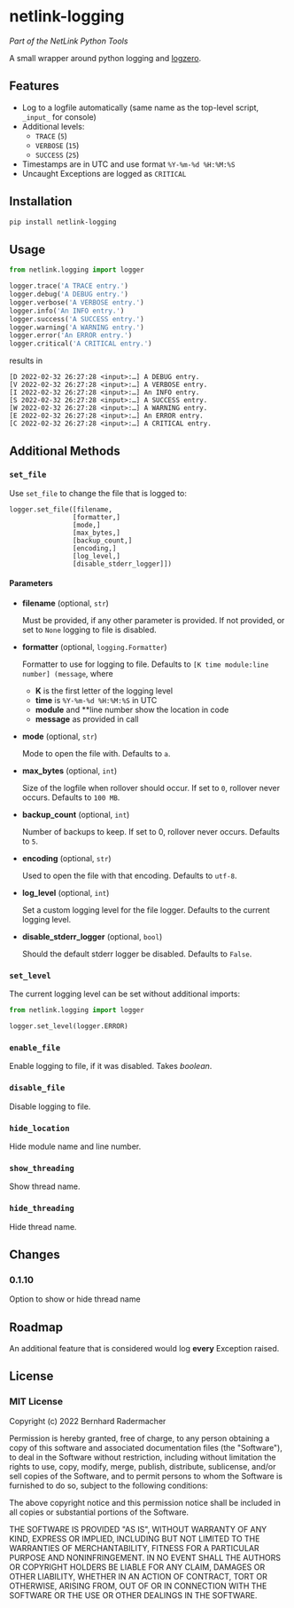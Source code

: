 # netlink-logging

_Part of the NetLink Python Tools_

A small wrapper around python logging and [logzero](https://logzero.readthedocs.io/en/latest/).

## Features

- Log to a logfile automatically (same name as the top-level script, `_input_` for console)
- Additional levels:
  - `TRACE` (`5`)
  - `VERBOSE` (`15`)
  - `SUCCESS` (`25`)
- Timestamps are in UTC and use format `%Y-%m-%d %H:%M:%S`
- Uncaught Exceptions are logged as `CRITICAL`

## Installation

```bash
pip install netlink-logging
```

## Usage

```python
from netlink.logging import logger 

logger.trace('A TRACE entry.')
logger.debug('A DEBUG entry.')
logger.verbose('A VERBOSE entry.')
logger.info('An INFO entry.')
logger.success('A SUCCESS entry.')
logger.warning('A WARNING entry.')
logger.error('An ERROR entry.')
logger.critical('A CRITICAL entry.')
```

results in

``` 
[D 2022-02-32 26:27:28 <input>:…] A DEBUG entry.
[V 2022-02-32 26:27:28 <input>:…] A VERBOSE entry.
[I 2022-02-32 26:27:28 <input>:…] An INFO entry.
[S 2022-02-32 26:27:28 <input>:…] A SUCCESS entry.
[W 2022-02-32 26:27:28 <input>:…] A WARNING entry.
[E 2022-02-32 26:27:28 <input>:…] An ERROR entry.
[C 2022-02-32 26:27:28 <input>:…] A CRITICAL entry.
```

## Additional Methods

### `set_file`

Use `set_file` to change the file that is logged to:

```
logger.set_file([filename, 
                [formatter,] 
                [mode,] 
                [max_bytes,] 
                [backup_count,] 
                [encoding,] 
                [log_level,] 
                [disable_stderr_logger]])
```

#### Parameters

- **filename** (optional, `str`)

  Must be provided, if any other parameter is provided. If not provided, or set to `None` logging to file is disabled.

- **formatter** (optional, `logging.Formatter`)
  
  Formatter to use for logging to file. Defaults to `[K time module:line number] (message`, where 
  - **K** is the first letter of the logging level
  - **time** is `%Y-%m-%d %H:%M:%S` in UTC
  - **module** and **line number show the location in code
  - **message** as provided in call

- **mode** (optional, `str`)

  Mode to open the file with. Defaults to `a`.

- **max_bytes** (optional, `int`)
  
   Size of the logfile when rollover should occur. If set to `0`, rollover never occurs. Defaults to `100 MB`. 

- **backup_count** (optional, `int`)

  Number of backups to keep. If set to 0, rollover never occurs. Defaults to `5`.

- **encoding** (optional, `str`)
 
  Used to open the file with that encoding. Defaults to `utf-8`.

- **log_level** (optional, `int`)

  Set a custom logging level for the file logger. Defaults to the current logging level.

- **disable_stderr_logger** (optional, `bool`)

  Should the default stderr logger be disabled. Defaults to `False`.


### `set_level`

The current logging level can be set without additional imports:

```python
from netlink.logging import logger

logger.set_level(logger.ERROR)
```

### `enable_file`

Enable logging to file, if it was disabled. Takes _boolean_.

### `disable_file`

Disable logging to file.

### `hide_location`

Hide module name and line number.

### `show_threading`

Show thread name.

### `hide_threading`

Hide thread name.


## Changes

### 0.1.10

Option to show or hide thread name

## Roadmap

An additional feature that is considered would log **every** Exception raised.

## License

### MIT License

Copyright (c) 2022 Bernhard Radermacher

Permission is hereby granted, free of charge, to any person obtaining a copy
of this software and associated documentation files (the "Software"), to deal
in the Software without restriction, including without limitation the rights
to use, copy, modify, merge, publish, distribute, sublicense, and/or sell
copies of the Software, and to permit persons to whom the Software is
furnished to do so, subject to the following conditions:

The above copyright notice and this permission notice shall be included in all
copies or substantial portions of the Software.

THE SOFTWARE IS PROVIDED "AS IS", WITHOUT WARRANTY OF ANY KIND, EXPRESS OR
IMPLIED, INCLUDING BUT NOT LIMITED TO THE WARRANTIES OF MERCHANTABILITY,
FITNESS FOR A PARTICULAR PURPOSE AND NONINFRINGEMENT. IN NO EVENT SHALL THE
AUTHORS OR COPYRIGHT HOLDERS BE LIABLE FOR ANY CLAIM, DAMAGES OR OTHER
LIABILITY, WHETHER IN AN ACTION OF CONTRACT, TORT OR OTHERWISE, ARISING FROM,
OUT OF OR IN CONNECTION WITH THE SOFTWARE OR THE USE OR OTHER DEALINGS IN THE
SOFTWARE.
